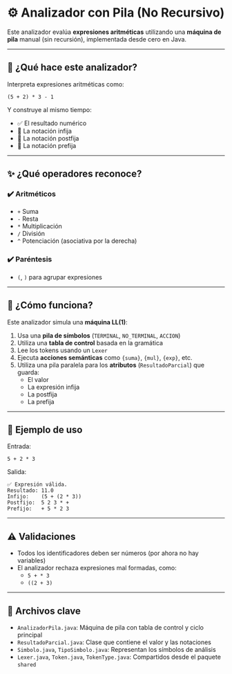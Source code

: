 # ⚙️ Analizador con Pila (No Recursivo)

Este analizador evalúa **expresiones aritméticas** utilizando una **máquina de pila** manual (sin recursión), implementada desde cero en Java.

---

## 🧠 ¿Qué hace este analizador?

Interpreta expresiones aritméticas como:

```
(5 + 2) * 3 - 1
```

Y construye al mismo tiempo:

- ✅ El resultado numérico
- 🧾 La notación infija
- 🧮 La notación postfija
- 🔁 La notación prefija

---

## ✨ ¿Qué operadores reconoce?

### ✔️ Aritméticos
- `+` Suma
- `-` Resta
- `*` Multiplicación
- `/` División
- `^` Potenciación (asociativa por la derecha)

### ✔️ Paréntesis
- `(`, `)` para agrupar expresiones

---

## 🧱 ¿Cómo funciona?

Este analizador simula una **máquina LL(1)**:

1. Usa una **pila de símbolos** (`TERMINAL`, `NO_TERMINAL`, `ACCION`)
2. Utiliza una **tabla de control** basada en la gramática
3. Lee los tokens usando un `Lexer`
4. Ejecuta **acciones semánticas** como `{suma}`, `{mul}`, `{exp}`, etc.
5. Utiliza una pila paralela para los **atributos** (`ResultadoParcial`) que guarda:
    - El valor
    - La expresión infija
    - La postfija
    - La prefija

---

## 🔎 Ejemplo de uso

Entrada:

```
5 + 2 * 3
```

Salida:

```
✅ Expresión válida.
Resultado: 11.0
Infijo:    (5 + (2 * 3))
Postfijo:  5 2 3 * +
Prefijo:   + 5 * 2 3
```

---

## ⚠️ Validaciones

- Todos los identificadores deben ser números (por ahora no hay variables)
- El analizador rechaza expresiones mal formadas, como:
    - `5 + * 3`
    - `((2 + 3)`

---

## 📂 Archivos clave

- `AnalizadorPila.java`: Máquina de pila con tabla de control y ciclo principal
- `ResultadoParcial.java`: Clase que contiene el valor y las notaciones
- `Simbolo.java`, `TipoSimbolo.java`: Representan los símbolos de análisis
- `Lexer.java`, `Token.java`, `TokenType.java`: Compartidos desde el paquete `shared`

